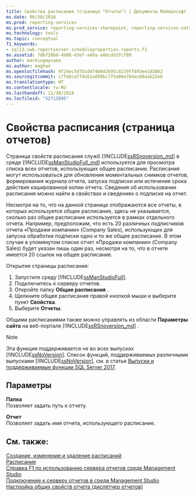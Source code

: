 ```yaml
---
title: Свойства расписания (страница "Отчеты") | Документы Майкрософт
ms.date: 06/30/2016
ms.prod: reporting-services
ms.prod_service: reporting-services-sharepoint, reporting-services-native
ms.technology: tools
ms.topic: conceptual
f1_keywords:
- sql13.swb.reportserver.scheduleproperties.reports.f1
ms.assetid: 7db728bd-4b08-43ef-a49a-e8dcdd37cf89
author: markingmyname
ms.author: maghan
ms.openlocfilehash: 9724ec5d7b1d4746842b95c8219ff493ee1d3862
ms.sourcegitcommit: c7febcaff4a51a899bc775a86e764ac60aab22eb
ms.translationtype: HT
ms.contentlocale: ru-RU
ms.lasthandoff: 11/30/2018
ms.locfileid: "52712695"
---
```

# <a name="schedule-properties-reports-page"></a>Свойства расписания (страница отчетов)
  Страница свойств расписания служб [!INCLUDE[ssRSnoversion_md](../../includes/ssrsnoversion-md.md)] в среде [!INCLUDE[ssManStudioFull_md](../../includes/ssmanstudiofull-md.md)] используется для просмотра списка всех отчетов, использующих общее расписание. Расписания могут использоваться для обновления моментальных снимков отчетов, формирования журнала отчета, запуска подписки или истечения срока действия кэшированной копии отчета. Сведения об использовании расписания можно найти в свойствах и сведениях о подписке на отчет.  
  
 Несмотря на то, что на данной странице отображаются все отчеты, в которых используется общее расписание, здесь не указывается, сколько раз общее расписание используется в рамках отдельного отчета. Например, предположим, что есть 20 различных подписчиков отчета «Продажи компании» (Company Sales), использующих для запуска обработки подписки одно и то же общее расписание. В этом случае в упомянутом списке отчет «Продажи компании» (Company Sales) будет указан лишь один раз, несмотря на то, что в отчете имеется 20 ссылок на общее расписание.  
  
 Открытие страницы расписания:
 1. Запустите среду [!INCLUDE[ssManStudioFull](../../includes/ssmanstudiofull-md.md)].
 2. Подключитесь к серверу отчетов.
 3. Откройте папку **Общие расписания** .
 4. Щелкните общее расписание правой кнопкой мыши и выберите пункт **Свойства**.
 5. Выберите **Отчеты**.  
  
  Общими расписаниями также можно управлять из области **Параметры сайта** на веб-портале [!INCLUDE[ssRSnoversion_md](../../includes/ssrsnoversion-md.md)] .
  
> [!NOTE]  
>  Эта функция поддерживается не во всех выпусках [!INCLUDE[ssNoVersion](../../includes/ssnoversion-md.md)]. Список функций, поддерживаемых различными выпусками [!INCLUDE[ssNoVersion](../../includes/ssnoversion-md.md)], см. в статье [Выпуски и поддерживаемые функции SQL Server 2017](../../sql-server/editions-and-components-of-sql-server-2017.md).  
  
## <a name="options"></a>Параметры  
 **Папка**  
 Позволяет задать путь к отчету.  
  
 **Отчет**  
 Позволяет задать имя отчета, использующего расписание.  
  
## <a name="see-also"></a>См. также:  
 [Создание, изменение и удаление расписаний](../../reporting-services/subscriptions/create-modify-and-delete-schedules.md)   
 [Расписания](../../reporting-services/subscriptions/schedules.md)   
 [Справка F1 по использованию сервера отчетов среде Management Studio](../../reporting-services/tools/report-server-in-management-studio-f1-help.md)   
 [Подключение к серверу отчетов в среде Management Studio](../../reporting-services/tools/connect-to-a-report-server-in-management-studio.md)   
 [Настройка общих свойств отчета (диспетчер отчетов)](https://msdn.microsoft.com/10b941b2-28e6-4408-9ee4-acebc63c8496)  
  
  

